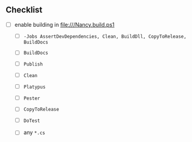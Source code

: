 ## Checklist

- [ ] enable building in <file:///Nancy.build.ps1>
  - [ ] `-Jobs AssertDevDependencies, Clean, BuildDll, CopyToRelease, BuildDocs`
  - [ ] `BuildDocs`
  - [ ] `Publish`
  - [ ] `Clean`
  - [ ] `Platypus`
  - [ ] `Pester`
  - [ ] `CopyToRelease`
  - [ ] `DoTest`
  - [ ] any `*.cs`



